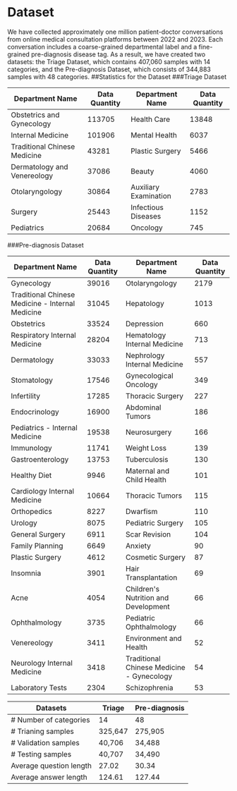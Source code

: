 # Dataset
We have collected approximately one million patient-doctor conversations from online medical consultation platforms between 2022 and 2023. Each conversation includes a coarse-grained departmental label and a fine-grained pre-diagnosis disease tag. As a result, we have created two datasets: the Triage Dataset, which contains 407,060 samples with 14 categories, and the Pre-diagnosis Dataset, which consists of 344,883 samples with 48 categories. 
##Statistics for the Dataset
###Triage Dataset

| Department Name              | Data Quantity | Department Name       | Data Quantity |
| ---------------------------- | ------------- | --------------------- | ------------- |
| Obstetrics and Gynecology    | 113705        | Health Care           | 13848         |
| Internal Medicine            | 101906        | Mental Health         | 6037          |
| Traditional Chinese Medicine | 43281         | Plastic Surgery       | 5466          |
| Dermatology and Venereology  | 37086         | Beauty                | 4060          |
| Otolaryngology               | 30864         | Auxiliary Examination | 2783          |
| Surgery                      | 25443         | Infectious Diseases   | 1152          |
| Pediatrics                   | 20684         | Oncology              | 745           |

###Pre-diagnosis Dataset

| Department Name                                  | Data Quantity | Department Name                           | Data Quantity |
| ------------------------------------------------ | ------------- | ----------------------------------------- | ---- |
| Gynecology                                       | 39016         | Otolaryngology                            | 2179 |
| Traditional Chinese Medicine - Internal Medicine | 31045         | Hepatology                                | 1013 |
| Obstetrics                                       | 33524         | Depression                                | 660  |
| Respiratory Internal Medicine                    | 28204         | Hematology Internal Medicine              | 713  |
| Dermatology                                      | 33033         | Nephrology Internal Medicine              | 557  |
| Stomatology                                      | 17546         | Gynecological Oncology                    | 349  |
| Infertility                                      | 17285         | Thoracic Surgery                          | 227  |
| Endocrinology                                    | 16900         | Abdominal Tumors                          | 186  |
| Pediatrics - Internal Medicine                   | 19538         | Neurosurgery                              | 166  |
| Immunology                                       | 11741         | Weight Loss                               | 139  |
| Gastroenterology                                 | 13753         | Tuberculosis                              | 130  |
| Healthy Diet                                     | 9946          | Maternal and Child Health                 | 101  |
| Cardiology Internal Medicine                     | 10664         | Thoracic Tumors                           | 115  |
| Orthopedics                                      | 8227          | Dwarfism                                  | 110  |
| Urology                                          | 8075          | Pediatric Surgery                         | 105  |
| General Surgery                                  | 6911          | Scar Revision                             | 104  |
| Family Planning                                  | 6649          | Anxiety                                   | 90   |
| Plastic Surgery                                  | 4612          | Cosmetic Surgery                          | 87   |
| Insomnia                                         | 3901          | Hair Transplantation                      | 69   |
| Acne                                             | 4054          | Children's Nutrition and Development      | 66   |
| Ophthalmology                                    | 3735          | Pediatric Ophthalmology                   | 66   |
| Venereology                                      | 3411          | Environment and Health                    | 52   |
| Neurology Internal Medicine                      | 3418          | Traditional Chinese Medicine - Gynecology | 54   |
| Laboratory Tests                                 | 2304          | Schizophrenia                             | 53   |

| Datasets                | Triage  | Pre-diagnosis |
| ----------------------- | ------- | ------------- |
| # Number of categories  | 14      | 48            |
| # Trianing samples      | 325,647 | 275,905       |
| # Validation samples    | 40,706  | 34,488        |
| # Testing samples       | 40,707  | 34,490        |
| Average question length | 27.02   | 30.34         |
| Average answer length   | 124.61  | 127.44        |


